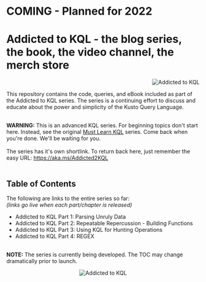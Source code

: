 # COMING - Planned for 2022<br>
# Addicted to KQL - the blog series, the book, the video channel, the merch store<br>
<p align="right"><img src="https://github.com/rod-trent/AddictedtoKQL/blob/main/Series_Images/Addicted%20to%20KQL%20Promo%20Image%20Smallest.png" alt="Addicted to KQL"></center></p>
This repository contains the code, queries, and eBook included as part of the Addicted to KQL series. The series is a continuing effort to discuss and educate about the power and simplicity of the Kusto Query Language. <br><br>

<b>WARNING:</b> This is an advanced KQL series. For beginning topics don't start here. Instead, see the original <a href="https://cda.ms/3KC" target="_blank">Must Learn KQL</a> series. Come back when you're done. We'll be waiting for you.
<br><br>
The series has it's own shortlink. To return back here, just remember the easy URL:  https://aka.ms/Addicted2KQL
<br><br>
<b><h2>Table of Contents</h2></b>
The following are links to the entire series so far:<br>
<i>(links go live when each part/chapter is released)</i>
* Addicted to KQL Part 1: Parsing Unruly Data<br>
* Addicted to KQL Part 2: Repeatable Repercussion - Building Functions<br>
* Addicted to KQL Part 3: Using KQL for Hunting Operations<br>
* Addicted to KQL Part 4: REGEX<br><br>

<b>NOTE:</b> The series is currently being developed. The TOC may change dramatically prior to launch.

<p align="center"><img src="https://github.com/rod-trent/AddictedtoKQL/blob/main/Series_Images/Addicted%20to%20KQL%20Promo%20Image%20Smaller.png" alt="Addicted to KQL"></center></p>
